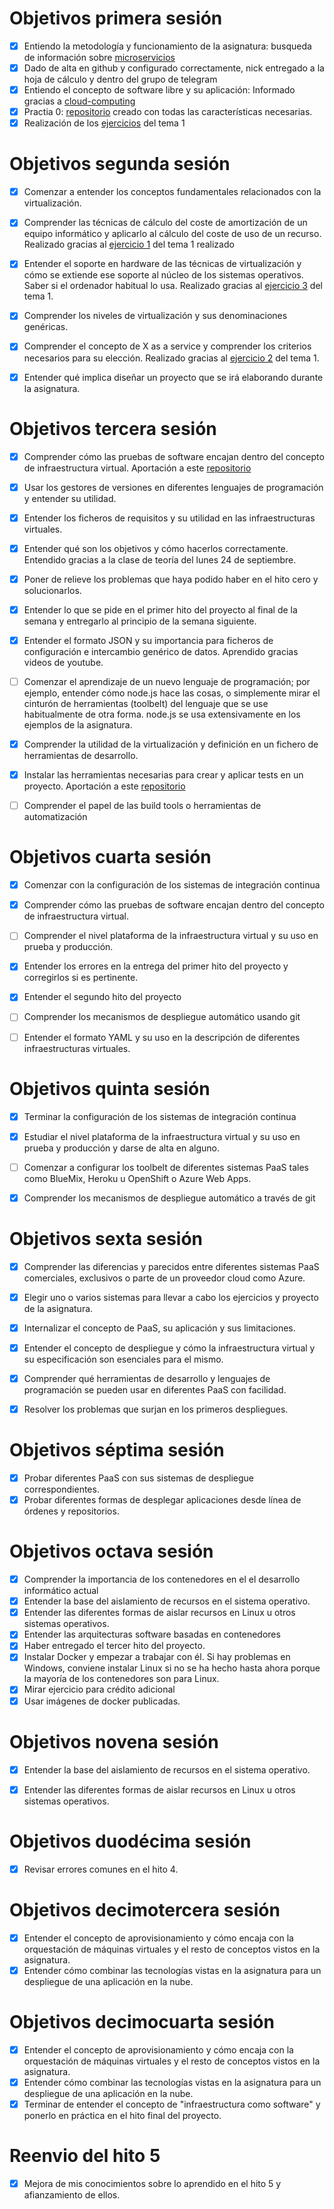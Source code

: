 Objetivos primera sesión
============================

- [x] Entiendo la metodología y funcionamiento de la asignatura: busqueda de información sobre [microservicios](http://www.javiergarzas.com/2015/06/microservicios.html)
- [x] Dado de alta en github y configurado correctamente, nick entregado a la hoja de cálculo y dentro del grupo de telegram
- [x] Entiendo el concepto de software libre y su aplicación: Informado gracias a [cloud-computing](https://jj.github.io/cloud-computing/)
- [x] Practia 0: [repositorio](https://github.com/joseviro/proyecto) creado con todas las características necesarias.
- [x] Realización de los [ejercicios](https://github.com/joseviro/ejercicios) del tema 1

Objetivos segunda sesión
============================

- [x] Comenzar a entender los conceptos fundamentales relacionados con la virtualización.

- [x] Comprender las técnicas de cálculo del coste de amortización de un equipo informático y aplicarlo al cálculo del coste de uso de un recurso. Realizado gracias al [ejercicio 1](https://github.com/joseviro/ejercicios/tree/master/tema1/ejercicio1)  del tema 1 realizado

- [x] Entender el soporte en hardware de las técnicas de virtualización y cómo se extiende ese soporte al núcleo de los sistemas operativos. Saber si el ordenador habitual lo usa. Realizado gracias al [ejercicio 3](https://github.com/joseviro/ejercicios/blob/master/tema1/ejercicio3/Ejercicio3.md) del tema 1.
- [x] Comprender los niveles de virtualización y sus denominaciones genéricas.
- [x] Comprender el concepto de X as a service y comprender los criterios necesarios para su elección. Realizado gracias al [ejercicio 2](https://github.com/joseviro/ejercicios/blob/master/tema1/ejercicio2/Ejercicio2.md) del tema 1.
- [x] Entender qué implica diseñar un proyecto que se irá elaborando durante la asignatura.

Objetivos tercera sesión
============================

- [x] Comprender cómo las pruebas de software encajan dentro del concepto de infraestructura virtual. Aportación a este [repositorio](https://github.com/JJ/tdd-gdg)

- [x] Usar los gestores de versiones en diferentes lenguajes de programación y entender su utilidad.

- [x] Entender los ficheros de requisitos y su utilidad en las infraestructuras virtuales.

- [x] Entender qué son los objetivos y cómo hacerlos correctamente. Entendido gracias a la clase de teoría del lunes 24 de septiembre.

- [x] Poner de relieve los problemas que haya podido haber en el hito cero y solucionarlos.

- [x] Entender lo que se pide en el primer hito del proyecto al final de la semana y entregarlo al principio de la semana siguiente.

- [x] Entender el formato JSON y su importancia para ficheros de configuración e intercambio genérico de datos. Aprendido gracias videos de youtube.

- [ ] Comenzar el aprendizaje de un nuevo lenguaje de programación; por ejemplo, entender cómo node.js hace las cosas, o simplemente mirar el cinturón de herramientas (toolbelt) del lenguaje que se use habitualmente de otra forma. node.js se usa extensivamente en los ejemplos de la asignatura.

- [x] Comprender la utilidad de la virtualización y definición en un fichero de herramientas de desarrollo.

- [x] Instalar las herramientas necesarias para crear y aplicar tests en un proyecto. Aportación a este [repositorio](https://github.com/JJ/tdd-gdg)

- [ ] Comprender el papel de las build tools o herramientas de automatización

Objetivos cuarta sesión
============================

- [x] Comenzar con la configuración de los sistemas de integración continua

- [x] Comprender cómo las pruebas de software encajan dentro del concepto de infraestructura virtual.

- [ ] Comprender el nivel plataforma de la infraestructura virtual y su uso en prueba y producción.

- [x] Entender los errores en la entrega del primer hito del proyecto y corregirlos si es pertinente.

- [x] Entender el segundo hito del proyecto

- [ ] Comprender los mecanismos de despliegue automático usando git
- [ ] Entender el formato YAML y su uso en la descripción de diferentes infraestructuras virtuales.

Objetivos quinta sesión
============================
- [x] Terminar la configuración de los sistemas de integración continua
- [x] Estudiar el nivel plataforma de la infraestructura virtual y su uso en prueba y producción y darse de alta en alguno.

- [ ] Comenzar a configurar los toolbelt de diferentes sistemas PaaS tales como BlueMix, Heroku u OpenShift o Azure Web Apps.

- [x] Comprender los mecanismos de despliegue automático a través de git

Objetivos sexta sesión
============================
- [x] Comprender las diferencias y parecidos entre diferentes sistemas PaaS comerciales, exclusivos o parte de un proveedor cloud como Azure.

- [x] Elegir uno o varios sistemas para llevar a cabo los ejercicios y proyecto de la asignatura.

- [x] Internalizar el concepto de PaaS, su aplicación y sus limitaciones.

- [x] Entender el concepto de despliegue y cómo la infraestructura virtual y su especificación son esenciales para el mismo.

- [x] Comprender qué herramientas de desarrollo y lenguajes de programación se pueden usar en diferentes PaaS con facilidad.

- [x] Resolver los problemas que surjan en los primeros despliegues.

Objetivos séptima sesión
============================

- [x] Probar diferentes PaaS con sus sistemas de despliegue correspondientes.
- [x] Probar diferentes formas de desplegar aplicaciones desde línea de órdenes y repositorios.

Objetivos octava sesión
============================
- [x] Comprender la importancia de los contenedores en el el desarrollo informático actual
- [x] Entender la base del aislamiento de recursos en el sistema operativo.
- [x] Entender las diferentes formas de aislar recursos en Linux u otros sistemas operativos.
- [x] Entender las arquitecturas software basadas en contenedores
- [x] Haber entregado el tercer hito del proyecto.
- [x] Instalar Docker y empezar a trabajar con él. Si hay problemas en Windows, conviene instalar Linux si no se ha hecho hasta ahora porque la mayoría de los contenedores son para Linux.
- [x] Mirar ejercicio para crédito adicional
- [x] Usar imágenes de docker publicadas.

Objetivos novena sesión
============================
- [x] Entender la base del aislamiento de recursos en el sistema operativo.
- [x] Entender las diferentes formas de aislar recursos en Linux u otros sistemas operativos.


Objetivos duodécima sesión
============================
- [x] Revisar errores comunes en el hito 4.

Objetivos decimotercera sesión
============================
- [x] Entender el concepto de aprovisionamiento y cómo encaja con la orquestación de máquinas virtuales y el resto de conceptos vistos en la asignatura.
- [x] Entender cómo combinar las tecnologías vistas en la asignatura para un despliegue de una aplicación en la nube.

Objetivos decimocuarta sesión
============================
- [x] Entender el concepto de aprovisionamiento y cómo encaja con la orquestación de máquinas virtuales y el resto de conceptos vistos en la asignatura.
- [x] Entender cómo combinar las tecnologías vistas en la asignatura para un despliegue de una aplicación en la nube.
- [x] Terminar de entender el concepto de "infraestructura como software" y ponerlo en práctica en el hito final del proyecto.

Reenvio del hito 5
============================
- [x] Mejora de mis conocimientos sobre lo aprendido en el hito 5 y afianzamiento de ellos.

